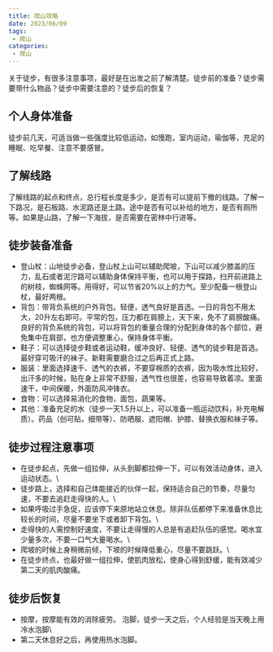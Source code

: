 ```yaml
---
title: 爬山攻略
date: 2023/06/09
tags: 
 - 爬山
categories:
 - 爬山
---
```


关于徒步，有很多注意事项，最好是在出发之前了解清楚。徒步前的准备？徒步需要带什么物品？徒步中需要注意的？徒步后的恢复？
## 个人身体准备
徒步前几天，可适当做一些强度比较低运动，如慢跑，室内运动，瑜伽等，充足的睡眠、吃早餐、注意不要感冒。
## 了解线路
了解线路的起点和终点，总行程长度是多少，是否有可以提前下撤的线路。了解一下路况，是石板路、水泥路还是土路。途中是否有可以补给的地方，是否有厕所等。如果是山路，了解一下海拔，是否需要在密林中行进等。
## 徒步装备准备
* 登山杖：山地徒步必备，登山杖上山可以辅助爬坡，下山可以减少膝盖的压力，乱石或者泥泞路可以辅助身体保持平衡，也可以用于探路，扫开前进路上的树枝，蜘蛛网等。用得好，可以节省20%以上的力气。至少配备一根登山杖，最好两根。
* 背包：带背负系统的户外背包。轻便，透气良好是首选。一日的背包不用太大，20升左右即可。平常的包，压力都在肩膀上，天下来，免不了肩膀酸痛。良好的背负系统的背包，可以将背包的重量合理的分配到身体的各个部位，避免集中在肩部，也方便调整重心，保持身体平衡。
* 鞋子：可以选择徒步鞋或者运动鞋，缓冲良好、轻便、透气的徒步鞋是首选。最好穿可吸汗的袜子。新鞋需要磨合过之后再正式上路。
* 服装：里面选择速千、透气的衣裤，不要穿棉质的衣裤，因为吸水性比较好，出汗多的时候，贴在身上非常不舒服，透气性也很差，也容易导致着凉。里面速干，中间保暖，外面防风冲锋衣。
* 食物：可以选择易消化的食物，面包，蔬果等。
* 其他：准备充足的水（徒步一天1.5升以上，可以准备一瓶运动饮料，补充电解质）。药品（创可贴，细带等）、防晒服、遮阳帽、护膝、替换衣服和袜子等。
## 徒步过程注意事项
* 在徒步起点，先做一组拉伸，从头到脚都拉伸一下，可以有效活动身体，进入运动状态。\
* 徒步路上，选择和自己体能接近的伙伴一起，保持适合自己的节奏，尽量匀速，不要去追赶走得快的人。\
* 如果呼吸过手急促，应该停下来原地站立休息。除非队伍都停下来准备休息比较长的时间，尽量不要坐下或者卸下背包。\
* 走得快的人需控制好速度，不要让走得慢的人总是有追赶队伍的感觉。喝水宜少量多次，不要一口气大量喝水。\
* 爬坡的时候上身稍微前倾，下坡的时候降低重心，尽量不要跳跃。\
* 在徒步终点，也最好做一组拉伸，使肌肉放松，使身心得到舒缓，能有效减少第二天的肌肉酸痛。
## 徒步后恢复
* 按摩，按摩能有效的消除疲劳。
泡脚，徒步一天之后，个人经验是当天晚上用冷水泡脚\
* 第二天休息好之后，再使用热水泡脚。